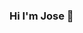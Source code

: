 ### Hi I'm Jose 👋

<!--
**josgiba/josgiba** is a ✨ _special_ ✨ repository because its `README.md` (this file) appears on your GitHub profile.

Here are some ideas to get you started:

- 🔭 I’m currently working on analyzing consumer trends within the Personal Care industry to help create high-added value products. 
- 🌱 I’m currently learning new data analysis skills: python, statistics, machine learning...
- 👯 I’m looking to collaborate on developing tools and applications that help to understand what the consumer is thinking, feeling, and looking for almost in real-time.
- 🤔 I’m looking for help with programming languages.
- 📫 How to reach me: through my Linkedin profile.
- ⚡ Fun fact: I enjoy doing sports, mainly, hiking and kayaking. Also, reading about history and soccer are other of my passions. 

